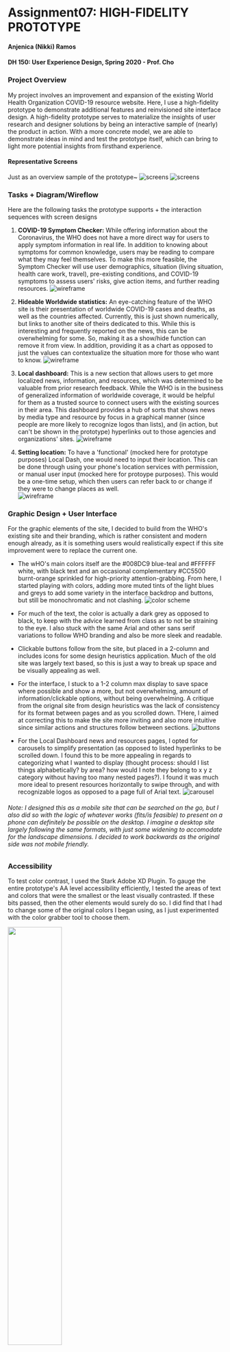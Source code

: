 # Assignment07: HIGH-FIDELITY PROTOTYPE
#### Anjenica (Nikki) Ramos
#### DH 150: User Experience Design, Spring 2020 - Prof. Cho

### Project Overview
My project involves an improvement and expansion of the existing World Health Organization COVID-19 resource website. Here, I use a high-fidelity prototype to demonstrate additional features and reinvisioned site interface design. A high-fidelity prototype serves to materialize the insights of user research and designer solutions by being an interactive sample of (nearly) the product in action. With a more concrete model, we are able to demonstrate ideas in mind and test the prototype itself, which can bring to light more potential insights from firsthand experience. 

#### Representative Screens
Just as an overview sample of the prototype~
![screens](photos/07.rep1.png)
![screens](photos/07.rep2.png)



### Tasks + Diagram/Wireflow

Here are the following tasks the prototype supports + the interaction sequences with screen designs

1) **COVID-19 Symptom Checker:** While offering information about the Coronavirus, the WHO does not have a more direct way for users to apply symptom information in real life. In addition to knowing about symptoms for common knowledge, users may be reading to compare what they may feel themselves. To make this more feasible, the Symptom Checker will use user demographics, situation (living situation, health care work, travel), pre-existing conditions, and COVID-19 symptoms to assess users' risks, give action items, and further reading resources. 
![wireframe](photos/07.wire1.png)

2) **Hideable Worldwide statistics:** An eye-catching feature of the WHO site is their presentation of worldwide COVID-19 cases and deaths, as well as the countries affected. Currently, this is just shown numerically, but links to another site of theirs dedicated to this. While this is interesting and frequently reported on the news, this can be overwhelming for some. So, making it as a show/hide function can remove it from view. In addition, providing it as a chart as opposed to just the values can contextualize the situation more for those who want to know.
![wireframe](photos/07.wire2.png)

3) **Local dashboard:** This is a new section that allows users to get more localized news, information, and resources, which was determined to be valuable from prior research feedback. While the WHO is in the business of generalized information of worldwide coverage, it would be helpful for them as a trusted source to connect users with the existing sources in their area. This dashboard provides a hub of sorts that shows news by media type and resource by focus in a graphical manner (since people are more likely to recognize logos than lists), and (in action, but can't be shown in the prototype) hyperlinks out to those agencies and organizations' sites. 
![wireframe](photos/07.wire3.png)

4) **Setting location:** To have a 'functional' (mocked here for prototype purposes) Local Dash, one would need to input their location. This can be done through using your phone's location services with permission, or manual user input (mocked here for protoype purposes). This would be a one-time setup, which then users can refer back to or change if they were to change places as well.  
![wireframe](photos/07.wire4.png)


### Graphic Design + User Interface 
For the graphic elements of the site, I decided to build from the WHO's existing site and their branding, which is rather consistent and modern enough already, as it is something users would realistically expect if this site improvement were to replace the current one. 
- The wHO's main colors itself are the #008DC9 blue-teal and #FFFFFF white, with black text and an occasional complementary #CC5500 burnt-orange sprinkled for high-priority attention-grabbing. From here, I started playing with colors, adding more muted tints of the light blues and greys to add some variety in the interface backdrop and buttons, but still be monochromatic and not clashing. 
![color scheme](photos/07.colors.png)

- For much of the text, the color is actually a dark grey as opposed to black, to keep with the advice learned from class as to not be straining to the eye. I also stuck with the same Arial and other sans serif variations to follow WHO branding and also be more sleek and readable. 
- Clickable buttons follow from the site, but placed in a 2-column and includes icons for some design heuristics application. Much of the old site was largely text based, so this is just a way to break up space and be visually appealing as well.
- For the interface, I stuck to a 1-2 column max display to save space where possible and show a more, but not overwhelming, amount of information/clickable options, without being overwhelming. A critique from the orignal site from design heuristics was the lack of consistency for its format between pages and as you scrolled down. THere, I aimed at correcting this to make the site more inviting and also more intuitive since similar actions and structures follow between sections. 
![buttons](photos/07.gui1.png)

- For the Local Dashboard news and resources pages, I opted for carousels to simplify presentation (as opposed to listed hyperlinks to be scrolled down. I found this to be more appealing in regards to categorizing what I wanted to display (thought process: should I list things alphabetically? by area? how would I note they belong to x y z category without having too many nested pages?). I found it was much more ideal to present resources horizontally to swipe through, and with recognizable logos as opposed to a page full of Arial text. 
![carousel](photos/07.caro.PNG)

###### Note: I designed this as a mobile site that can be searched on the go, but I also did so with the logic of whatever works (fits/is feasible) to present on a phone can definitely be possible on the desktop. I imagine a desktop site largely following the same formats, with just some widening to accomodate for the landscape dimensions. I decided to work backwards as the original side was not mobile friendly. 


### Accessibility
To test color contrast, I used the Stark Adobe XD Plugin. To gauge the entire prototype's AA level accessibility efficiently, I tested the areas of text and colors that were the smallest or the least visually contrasted. If these bits passed, then the other elements would surely do so. I did find that I had to change some of the original colors I began using, as I just experimented with the color grabber tool to choose them. 

<img src="https://github.com/nkkrms/DH150-AnjenicaRamos/blob/master/photos/07.access1.png" width="50%" height="50%"> 
<img src="https://github.com/nkkrms/DH150-AnjenicaRamos/blob/master/photos/07.access2.png" width="50%" height="50%">
<img src="https://github.com/nkkrms/DH150-AnjenicaRamos/blob/master/photos/07.access3.png" width="50%" height="50%">
<img src="https://github.com/nkkrms/DH150-AnjenicaRamos/blob/master/photos/07.access4.png" width="50%" height="50%">


### Interactive Prototype:

Original prototypes can be found through these links: [symptom checker + pandemic statistics](https://xd.adobe.com/view/0547c6dc-fd59-455f-7a88-bd32df81b683-7376/) and [local dash + location settings](https://xd.adobe.com/view/b3b24d0e-ca6a-402f-60f6-39a6c879065c-c583/screen/af9be4a0-4e0f-446d-ac5b-c6cacef46bf4/Local-Dashboard?fullscreen&hints=off)


### Impression Test:

The screen recording of the impression test can be found [here](https://drive.google.com/file/d/16uhN341RfDzPlGw9BdLcVndHN3w2jbCh/view?usp=sharing). 

#### Findings + Potential Changes:
For the most part, the prototype was functional and clear, so I'm generally not going to dwell on that. The participant reiterated some things what were noted in how I designed it, and was able to go through the tasks.

**consistent home button**
> For checking that there wasn't a dead end at the Local Dashboard, the participant hesitated at pressing the WHO, which was the 'home button' to go back to the landing page. I think it was unclear because in the previous task, which was separate, a home button was indicated with a house and arrow. They noted that, for the sake of consistency, to just have one throughout. I definitely just didn't think this one through, as I originally chose the home symbol, but thought it'd be nice to hace a sense of officialness to the local pages by having the logo present throughout. So, I'll definitely play around with both to see which one fits best. 

**Bigger font for the statistics** 
> While the participant didn't comment on this verbally, I noticed that the physically moved closer to the screen in trying to read the labels of the global outbreak statistics and the local statistics in the Local Dash section. So, this still needs to be improved either color wise or size wise despite technically passing guidelines. 

-**Centering text labels for local resources/too much blank space** 
> In the Local Dashboard's resource section, the participant suggested reordering the presentation of the resources and also changing the category labels to be bigger and centered due to the blank space it in the wide banner. This wasn't the caase for the general Dashboard, as those labels were two worded and are just longer, but these ones do look more tucked in one side area when it could be more prominent. 


### In-Class Cognitive Walkthrough
Here is the feedback I received from 3 other classmates during our cognitive walkthrough and critique, based on what was written in the form submitted (shorthand) and then a brief summary of our verbal exchange.

Any other comments?	
> ***Not too busy, not too overwhelming, professional.*** I also included the URL of the current WHO site so they were able to go on it and compare and they did find them to allign with one another. It was actually one of their comments that noted this is good because users would need to transition from one site to another and they should be alike in a way that keeps people comfortable. This resonated with me and I kept that in mind as I especially built on new features. I kept thinking what this would be like to a user who may have been familiar/primed by their experience of the old site - would they trust it still? would it be intuitive to follow?

Do you think the users can understand what this screen is about?
> ***understandable, yes, it's clearly labeled*** They noted how it's a clear heading in each place, but that maybe it can be 'jazzed up' more decoratively or outlined in some way. They did agree that I'd need a way to make the screen's name stand out, but not be too big and take up limited space.

Do you think the users can recognize this (interaction point/ information)?	
> ***clear where you have to click, but yes/no buttons might be too similar/mistaken with other buttons*** The points of interaction were clear, but that buttons of opposing options may look too alike to the listed options in the symptom checker, so that they can be pressed wrong. We briefly talked about how colors and placement may play a role. This led me to ultimately increase the space between listed options and buttons, as well as write out the explanations for yes/no meanings to be more explicit. 

Do you think the users can feel that the progress is being made toward what they want to achieve?	
> ***I think it'd be good to have a progress bar.*** While their feedback did cause me to consider adding a progress bar for the symptom checker, I decided against it logistically because of the varying directions a user's answers can lead them. The more extreme the case, the shorter it is because I asked for the more pressing symptoms first. So, not everyone taking it experiences the same set of questions, actually. But this sense of 'keeping track of where you are' and not being too deep into scrolling or nested pages stayed with me. As I revised pages, I thought of whether things needed to be presented a certain way - why a list? why 1 column or 2? can you retrace your steps to get back here? 

Is there anything inconsistent, missing, or confusing?
> ***back button, inconsistencies between making things centered or left leaning.*** I had home buttons, but was missing a back button for the symptom tracker, and how to just get back to the Local Dashboard from the pages within it. I asked if they thought it'd be useful, since I originally worried people would change their answers to not seem as sick, but then my groupmembers pointed out that's a personal choice with their consequences, but that it'd be more of an annoyance to accidentally make a mistake and have to restart. Also, it was noted to me that I should be more consistent with making text or button labels centered or alligned to the left side r to have a convention. So, for the pages' formats, things were centered if they were important information like headers, but left leaning if they were lists or if I wanted someone to start left-to-right while scanning like the carousel. Buttons similarly, centered ones are just like single-instructions like 'Begin' or 'Submit', while those with explanations are left-alligned. 

Any other comments?
> ***orange = emergency color, use as attention grabbers but don't overdo it.*** Piggybacking on another groupmembers' prototype which had some clashing colors, I got asked why I chose orange in some areas. I told them how it was already something on the site, and they said it's nice to draw attention, but sometimes does give off this sense of an emergency. I was told it's good for the symptom tracker and maybe ~if~ the advice is to get help, but describing the non-emergency recommendations as orange (which I originally did just for consistency, not even thinking of this) seems contradictory and uncessarily alarming. I asked if they think it should be anywhere else in the site, as the original site had orange scattered, they said no because it might lose its effect and/or be confused as a general brand color, which it's not. I asked if they thought red or yellow was better, they said no because red looks unflattering with the teal and yellow may present problems with readability, which I agreed. 


### Reflection:

I really enjoyed making the high-fidelity prototype! I felt it exciting to see your ideas manifest, but also found it really helpful to do the prior weeks' research and also the low-fidelity sketch to outline things instead of starting from scratch. Being most excited about the 'making' aspect of anything creative, my first instinct is to jump right into things, but this class has generally taught me the importance of proper setup. While this did take 1.5 weeks to make, it was not frustrating because I wasn't trying to conduct multiple steps at once (i.e. thinking about what users want, comparing the existing design with heuristics, testing it myself a billion times). I was able to have a clear aim having refined my project over the last couple weeks, and now was just about bringing it to life. 

This went smoothly in a sense that I literally learned Adobe XD last week, and that I'm astonished I was able to develop it this far with just practicing and looking up youtube tutorials. What I thought could be done in about 1-2 sittings really took hours upon each step because of the learning curve that just comes with the system, but, even in this single span of time, I feel like it was easy to pick up overall. I definitely underestimated the time it would take to make thorough decisions based on the feedback I received and that I definitely need to adjust my screen's brightness levels (lol). It also took quite some time to gather the real resources and news sources I wanted to feature in my Local Dashobard section -- I actually researched all those places and wanted it to appear legitimate. I discussed that too in my cognitive walkthough with my classmates, about the extra step of adding content to our prototypes that required research and formating. Will definitely learn to account for that in time management.

From what I've learned here, I have made some changes. For one, I increased some text sizes, especially at the statistics area, to be more readable -- I also made the color convention the same for both (before the blue/grey were switched). They now don't just *barely* AA guidelines and are more clear. I also changed some labeling, the home button to the home symbol for the Local Dash areas, and rearranged the carousels.

These changes are reflected in these prototypes: [symptom checker + pandemic statisticsv2](https://xd.adobe.com/view/0547c6dc-fd59-455f-7a88-bd32df81b683-7376/?fullscreen) and [local dash + location settingsv2](https://xd.adobe.com/view/b3b24d0e-ca6a-402f-60f6-39a6c879065c-c583/?fullscreen)

Moving forward, I'd also like to improve on the general presentation of the prototype in terms of animation skills., It'd be nice to to have buttons change colors when something is selected across the prototype, that way users have a better sense of what they're doing as regular feedback, as opposed to the screen just changing. I'd play around with how to make dropdowns and dragging motions more realistic. I'd also like to learn how to make effects like an opaqueness over pictures if you press or hover on it, or have a scrollable dropdown menu (if that's even possible).
